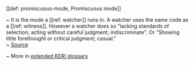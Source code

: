 [[def: promiscuous-mode, Promiscuous mode]]

~ It is the mode a [[ref: watcher]] runs in. A watcher uses the same code as a [[ref: witness]]. However a watcher does so "lacking standards of selection; acting without careful judgment; indiscriminate". Or "Showing little forethought or critical judgment; casual."  
~ [Source](https://www.wordnik.com/words/promiscuous)

~ More in <a href="https://weboftrust.github.io/WOT-terms/docs/glossary/promiscuous-mode">extended KERI glossary</a>
